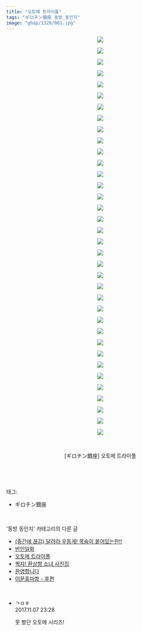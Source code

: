 ```yaml
---
title: "오토메 트라이플"
tags: "ギロチン銀座 동방_동인지"
image: "ghap/1328/001.jpg"
---
```

<div class="article">
<p style="text-align: center; clear: none; float: none;"><img src="{{ site.nasurl }}/ghap/1328/001.jpg"/></p>
<p style="text-align: center; clear: none; float: none;"><img src="{{ site.nasurl }}/ghap/1328/002.jpg"/></p>
<p style="text-align: center; clear: none; float: none;"><img src="{{ site.nasurl }}/ghap/1328/003.jpg"/></p>
<p style="text-align: center; clear: none; float: none;"><img src="{{ site.nasurl }}/ghap/1328/004.jpg"/></p>
<p style="text-align: center; clear: none; float: none;"><img src="{{ site.nasurl }}/ghap/1328/005.jpg"/></p>
<p style="text-align: center; clear: none; float: none;"><img src="{{ site.nasurl }}/ghap/1328/006.jpg"/></p>
<p style="text-align: center; clear: none; float: none;"><img src="{{ site.nasurl }}/ghap/1328/007.jpg"/></p>
<p style="text-align: center; clear: none; float: none;"><img src="{{ site.nasurl }}/ghap/1328/008.jpg"/></p>
<p style="text-align: center; clear: none; float: none;"><img src="{{ site.nasurl }}/ghap/1328/009.jpg"/></p>
<p style="text-align: center; clear: none; float: none;"><img src="{{ site.nasurl }}/ghap/1328/010.jpg"/></p>
<p style="text-align: center; clear: none; float: none;"><img src="{{ site.nasurl }}/ghap/1328/011.jpg"/></p>
<p style="text-align: center; clear: none; float: none;"><img src="{{ site.nasurl }}/ghap/1328/012.jpg"/></p>
<p style="text-align: center; clear: none; float: none;"><img src="{{ site.nasurl }}/ghap/1328/013.jpg"/></p>
<p style="text-align: center; clear: none; float: none;"><img src="{{ site.nasurl }}/ghap/1328/014.jpg"/></p>
<p style="text-align: center; clear: none; float: none;"><img src="{{ site.nasurl }}/ghap/1328/015.jpg"/></p>
<p style="text-align: center; clear: none; float: none;"><img src="{{ site.nasurl }}/ghap/1328/016.jpg"/></p>
<p style="text-align: center; clear: none; float: none;"><img src="{{ site.nasurl }}/ghap/1328/017.jpg"/></p>
<p style="text-align: center; clear: none; float: none;"><img src="{{ site.nasurl }}/ghap/1328/018.jpg"/></p>
<p style="text-align: center; clear: none; float: none;"><img src="{{ site.nasurl }}/ghap/1328/019.jpg"/></p>
<p style="text-align: center; clear: none; float: none;"><img src="{{ site.nasurl }}/ghap/1328/020.jpg"/></p>
<p style="text-align: center; clear: none; float: none;"><img src="{{ site.nasurl }}/ghap/1328/021.jpg"/></p>
<p style="text-align: center; clear: none; float: none;"><img src="{{ site.nasurl }}/ghap/1328/022.jpg"/></p>
<p style="text-align: center; clear: none; float: none;"><img src="{{ site.nasurl }}/ghap/1328/023.jpg"/></p>
<p style="text-align: center; clear: none; float: none;"><img src="{{ site.nasurl }}/ghap/1328/024.jpg"/></p>
<p style="text-align: center; clear: none; float: none;"><img src="{{ site.nasurl }}/ghap/1328/025.jpg"/></p>
<p style="text-align: center; clear: none; float: none;"><img src="{{ site.nasurl }}/ghap/1328/026.jpg"/></p>
<p style="text-align: center; clear: none; float: none;"><img src="{{ site.nasurl }}/ghap/1328/027.jpg"/></p>
<p style="text-align: center; clear: none; float: none;"><img src="{{ site.nasurl }}/ghap/1328/028.jpg"/></p>
<p style="text-align: center; clear: none; float: none;"><img src="{{ site.nasurl }}/ghap/1328/029.jpg"/></p>
<p style="text-align: center; clear: none; float: none;"><img src="{{ site.nasurl }}/ghap/1328/030.jpg"/></p>
<p style="text-align: center; clear: none; float: none;"><img src="{{ site.nasurl }}/ghap/1328/031.jpg"/></p>
<p style="text-align: center; clear: none; float: none;"><img src="{{ site.nasurl }}/ghap/1328/032.jpg"/></p>
<p style="text-align: center; clear: none; float: none;"><img src="{{ site.nasurl }}/ghap/1328/033.jpg"/></p>
<p style="text-align: center; clear: none; float: none;"><img src="{{ site.nasurl }}/ghap/1328/034.jpg"/></p>
<p style="text-align: center; clear: none; float: none;"><img src="{{ site.nasurl }}/ghap/1328/035.jpg"/></p>
<p style="text-align: center; clear: none; float: none;"><img src="{{ site.nasurl }}/ghap/1328/036.jpg"/></p>
<p style="text-align: center; clear: none; float: none;"><br/></p>
<p style="text-align: center; clear: none; float: none;">[ギロチン銀座] 오토메 트라이플</p>
<p><br/></p>
</div><br/>
<div class="tagTrail">
<p>태그: </p>
<ul>
<li>ギロチン銀座</li>
</ul>
</div><br/>
<div class="another">
<p>'동방 동인지' 카테고리의 다른 글</p>
<ul>
<li><a href="/2016-08-03-ghap_1330">(중간에 끊김) 달려라 우동게! 목숨이 붙어있는한!!</a></li>
<li><a href="/2016-08-03-ghap_1329">반인일화</a></li>
<li><a href="/2016-08-03-ghap_1328">오토메 트라이플</a></li>
<li><a href="/2016-08-03-ghap_1327">찍자! 환상향 소녀 사진집</a></li>
<li><a href="/2016-08-03-ghap_1326">환영합니다</a></li>
<li><a href="/2016-08-03-ghap_1325">이문홍마향 - 후편</a></li>
</ul>
</div><br/>
<div class="cb_module cb_fluid">
<div class="cb_wrt cb_profile">
<div class="comment">
<ul>
<li class="cb_thumb_off" id="comment15124894">
<div class="cb_comment_area">
<div class="cb_info_area">
<div class="cb_section">
<span class="cb_nick_name">ㄱㅁㅎ</span>
</div>
<div class="cb_section">
<span class="cb_date">2017.11.07 23:28 </span>
</div>
</div>
<div class="cb_dsc_comment">
<p class="cb_dsc">
											못 봤던 오토메 시리즈!
										</p>
</div>
</div></li>
</ul>
</div>
</div><!-- commentList close -->
</div><br/>
